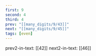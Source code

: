 ```yaml
---
first: 9
second: 4
third: 4
prev: "[[many_digits/9/43]]"
next: "[[many_digits/9/45]]"
tags: [even]
---
```

prev2-in-text: [[42]]
next2-in-text: [[46]]
